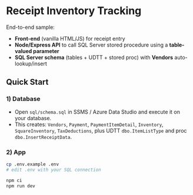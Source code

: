 # Receipt Inventory Tracking

End-to-end sample:
- **Front-end** (vanilla HTML/JS) for receipt entry
- **Node/Express API** to call SQL Server stored procedure using a **table-valued parameter**
- **SQL Server schema** (tables + UDTT + stored proc) with **Vendors** auto-lookup/insert

## Quick Start

### 1) Database
- Open `sql/schema.sql` in SSMS / Azure Data Studio and execute it on your database.
- This creates: `Vendors`, `Payment`, `PaymentItemDetail`, `Inventory`, `SquareInventory`, `TaxDeductions`,
  plus UDTT `dbo.ItemListType` and proc `dbo.InsertReceiptData`.

### 2) App
```bash
cp .env.example .env
# edit .env with your SQL connection

npm ci
npm run dev
